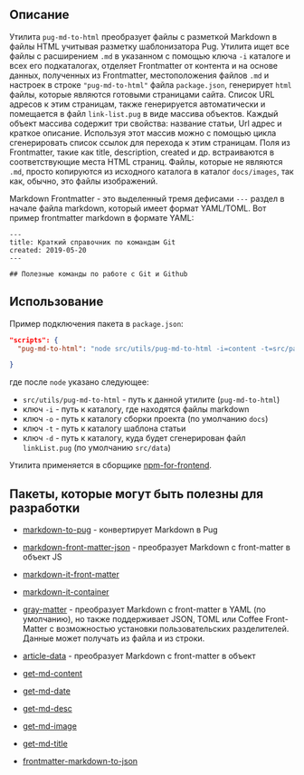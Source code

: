 ## Описание

Утилита `pug-md-to-html` преобразует файлы с разметкой Markdown в файлы HTML учитывая разметку шаблонизатора Pug.
Утилита ищет все файлы с расширением `.md` в указанном с помощью ключа `-i` каталоге и всех его подкаталогах, отделяет Frontmatter от контента и на основе данных, полученных из Frontmatter, местоположения файлов `.md` и настроек в строке `"pug-md-to-html"` файла `package.json`, генерирует `html` файлы, которые являются готовыми страницами сайта. Список URL адресов к этим страницам, также генерируется автоматически и помещается в файл `link-list.pug` в виде массива объектов. Каждый объект массива содержит три свойства: название статьи, Url адрес и краткое описание. Используя этот массив можно с помощью цикла сгенерировать список ссылок для перехода к этим страницам. Поля из Frontmatter, такие как title, description, created и др. встраиваются в соответствующие места HTML страниц. Файлы, которые не являются `.md`, просто копируются из исходного каталога в каталог `docs/images`, так как, обычно, это файлы изображений.

Markdown Frontmatter - это выделенный тремя дефисами `---` раздел в начале файла markdown, который имеет формат YAML/TOML. Вот пример frontmatter markdown в формате YAML:

```
---
title: Краткий справочник по командам Git
created: 2019-05-20
---

## Полезные команды по работе с Git и Github
```

## Использование

Пример подключения пакета в `package.json`:

```json
"scripts": {
  "pug-md-to-html": "node src/utils/pug-md-to-html -i=content -t=src/pages/article",

}
```

где после `node` указано следующее:

- `src/utils/pug-md-to-html` - путь к данной утилите (`pug-md-to-html`)
- ключ `-i` - путь к каталогу, где находятся файлы markdown
- ключ `-o` - путь к каталогу сборки проекта (по умолчанию `docs`)
- ключ `-t` - путь к каталогу шаблона статьи
- ключ `-d` - путь к каталогу, куда будет сгенерирован файл `linkList.pug` (по умолчанию `src/data`)

Утилита применяется в сборщике [npm-for-frontend](https://github.com/injashkin/npm-for-frontend).

## Пакеты, которые могут быть полезны для разработки

- [markdown-to-pug](https://www.npmjs.com/package/markdown-to-pug) - конвертирует Markdown в Pug

- [markdown-front-matter-json](https://github.com/egavrilov/markdown-front-matter-json) - преобразует Markdown с front-matter в объект JS

- [markdown-it-front-matter](https://www.npmjs.com/package/markdown-it-front-matter)
- [markdown-it-container](https://github.com/markdown-it/markdown-it-container)

- [gray-matter](https://github.com/jonschlinkert/gray-matter) - преобразует Markdown с front-matter в YAML (по умолчанию), но также поддерживает JSON, TOML или Coffee Front-Matter с возможностью установки пользовательских разделителей. Данные может получать из файла и из строки.

- [article-data](https://www.npmjs.com/package/article-data) - преобразует Markdown с front-matter в объект
- [get-md-content](https://github.com/iamstarkov/get-md-content)
- [get-md-date](https://github.com/iamstarkov/get-md-date)
- [get-md-desc](https://github.com/iamstarkov/get-md-desc)
- [get-md-image](https://github.com/iamstarkov/get-md-image)
- [get-md-title](https://github.com/iamstarkov/get-md-title)

- [frontmatter-markdown-to-json](https://www.npmjs.com/package/frontmatter-markdown-to-json)
